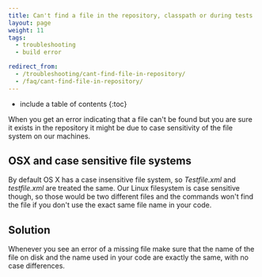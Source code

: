 ```yaml
---
title: Can't find a file in the repository, classpath or during tests
layout: page
weight: 11
tags:
  - troubleshooting
  - build error

redirect_from:
  - /troubleshooting/cant-find-file-in-repository/
  - /faq/cant-find-file-in-repository/
---
```


* include a table of contents
{:toc}

When you get an error indicating that a file can't be found but you are sure it exists in the repository it might be due to case sensitivity of the file system on our machines.

## OSX and case sensitive file systems

By default OS X has a case insensitive file system, so *Testfile.xml* and *testfile.xml* are treated the same. Our Linux filesystem is case sensitive though, so those would be two different files and the commands won't find the file if you don't use the exact same file name in your code.

## Solution

Whenever you see an error of a missing file make sure that the name of the file on disk and the name used in your code are exactly the same, with no case differences.

